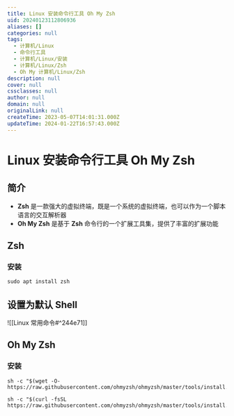 ```yaml
---
title: Linux 安装命令行工具 Oh My Zsh
uid: 20240123112806936
aliases: []
categories: null
tags:
  - 计算机/Linux
  - 命令行工具
  - 计算机/Linux/安装
  - 计算机/Linux/Zsh
  - Oh My 计算机/Linux/Zsh
description: null
cover: null
cssclasses: null
author: null
domain: null
originalLink: null
createTime: 2023-05-07T14:01:31.000Z
updateTime: 2024-01-22T16:57:43.000Z
---
```


# Linux 安装命令行工具 Oh My Zsh

## 简介

- **Zsh** 是一款强大的虚拟终端，既是一个系统的虚拟终端，也可以作为一个脚本语言的交互解析器
- **Oh My Zsh** 是基于 **Zsh** 命令行的一个扩展工具集，提供了丰富的扩展功能

## Zsh

### 安装

```shell
sudo apt install zsh
```

## 设置为默认 Shell

![[Linux 常用命令#^244e71]]

## Oh My Zsh

### 安装

```shel
sh -c "$(wget -O- https://raw.githubusercontent.com/ohmyzsh/ohmyzsh/master/tools/install.sh)"
```

```shell
sh -c "$(curl -fsSL https://raw.githubusercontent.com/ohmyzsh/ohmyzsh/master/tools/install.sh)"
```
